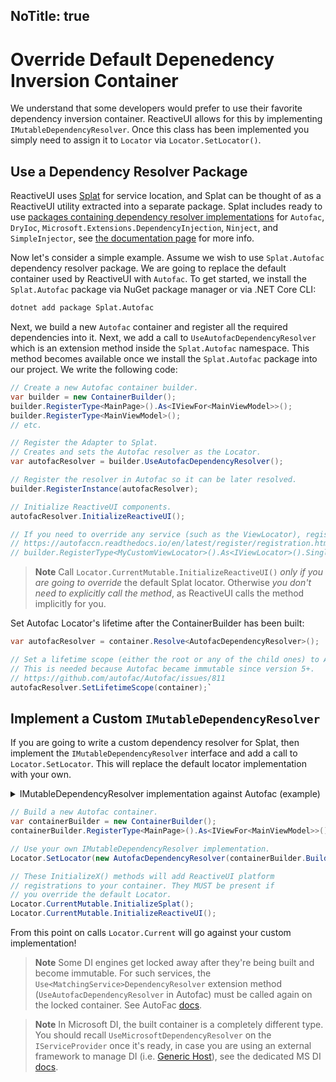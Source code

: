 NoTitle: true
---
# Override Default Depenedency Inversion Container

We understand that some developers would prefer to use their favorite dependency inversion container. ReactiveUI allows for this by implementing `IMutableDependencyResolver`. Once this class has been implemented you simply need to assign it to `Locator` via `Locator.SetLocator()`. 

## Use a Dependency Resolver Package

ReactiveUI uses [Splat](https://github.com/reactiveui/splat) for service location, and Splat can be thought of as a ReactiveUI utility extracted into a separate package. Splat includes ready to use [packages containing dependency resolver implementations](https://github.com/reactiveui/splat#dependency-resolver-packages) for `Autofac`, `DryIoc`, `Microsoft.Extensions.DependencyInjection`, `Ninject`, and `SimpleInjector`, see [the documentation page](https://github.com/reactiveui/splat#dependency-resolver-packages) for more info.

Now let's consider a simple example. Assume we wish to use `Splat.Autofac` dependency resolver package. We are going to replace the default container used by ReactiveUI with `Autofac`. To get started, we install the `Splat.Autofac` package via NuGet package manager or via .NET Core CLI:

```sh
dotnet add package Splat.Autofac
```

Next, we build a new `Autofac` container and register all the required dependencies into it. Next, we add a call to `UseAutofacDependencyResolver` which is an extension method inside the `Splat.Autofac` namespace. This method becomes available once we install the `Splat.Autofac` package into our project. We write the following code:

```cs
// Create a new Autofac container builder.
var builder = new ContainerBuilder();
builder.RegisterType<MainPage>().As<IViewFor<MainViewModel>>();
builder.RegisterType<MainViewModel>();
// etc.

// Register the Adapter to Splat.
// Creates and sets the Autofac resolver as the Locator.
var autofacResolver = builder.UseAutofacDependencyResolver();

// Register the resolver in Autofac so it can be later resolved.
builder.RegisterInstance(autofacResolver);

// Initialize ReactiveUI components.
autofacResolver.InitializeReactiveUI();

// If you need to override any service (such as the ViewLocator), register it after InitializeReactiveUI.
// https://autofaccn.readthedocs.io/en/latest/register/registration.html#default-registrations
// builder.RegisterType<MyCustomViewLocator>().As<IViewLocator>().SingleInstance();
```

> **Note** Call `Locator.CurrentMutable.InitializeReactiveUI()` *only if you are going to override* the default Splat locator. Otherwise *you don't need to explicitly call the method*, as ReactiveUI calls the method implicitly for you.

Set Autofac Locator's lifetime after the ContainerBuilder has been built:

```cs
var autofacResolver = container.Resolve<AutofacDependencyResolver>();

// Set a lifetime scope (either the root or any of the child ones) to Autofac resolver.
// This is needed because Autofac became immutable since version 5+.
// https://github.com/autofac/Autofac/issues/811
autofacResolver.SetLifetimeScope(container);`
```

## Implement a Custom `IMutableDependencyResolver`

If you are going to write a custom dependency resolver for Splat, then implement the `IMutableDependencyResolver` interface and add a call to `Locator.SetLocator`. This will replace the default locator implementation with your own.

<details><summary>IMutableDependencyResolver implementation against Autofac (example)</summary>

```csharp
public class AutofacDependencyResolver : IMutableDependencyResolver
{
    private readonly IContainer _container;

    public AutofacDependencyResolver(IContainer container)
    {
        _container = container;
    }

    public object GetService(Type serviceType, string contract = null)
    {
        try
        {
            return string.IsNullOrEmpty(contract)
                ? _container.Resolve(serviceType)
                : _container.ResolveNamed(contract, serviceType);
        }
        catch (DependencyResolutionException)
        {
            return null;
        }
    }

    public IEnumerable<object> GetServices(Type serviceType, string contract = null)
    {
        try
        {
            var enumerableType = typeof(IEnumerable<>).MakeGenericType(serviceType);
            object instance = string.IsNullOrEmpty(contract)
                ? _container.Resolve(enumerableType)
                : _container.ResolveNamed(contract, enumerableType);
            return ((IEnumerable)instance).Cast<object>();
        }
        catch (DependencyResolutionException)
        {
            return null;
        }
    }

    public void Register(Func<object> factory, Type serviceType, string contract = null)
    {
        var builder = new ContainerBuilder();
        if (string.IsNullOrEmpty(contract))
        {
            builder.Register(x => factory()).As(serviceType).AsImplementedInterfaces();
        }
        else
        {
            builder.Register(x => factory()).Named(contract, serviceType).AsImplementedInterfaces();
        }

        builder.Update(_container);
    }

    public IDisposable ServiceRegistrationCallback(Type serviceType, string contract, Action<IDisposable> callback)
    {
        // this method is not used by RxUI
        throw new NotImplementedException();
    }

    public void Dispose()
    {
        _container.Dispose();
    }
}
```
</details>

```csharp
// Build a new Autofac container.
var containerBuilder = new ContainerBuilder();
containerBuilder.RegisterType<MainPage>().As<IViewFor<MainViewModel>>();

// Use your own IMutableDependencyResolver implementation.
Locator.SetLocator(new AutofacDependencyResolver(containerBuilder.Build()));

// These InitializeX() methods will add ReactiveUI platform 
// registrations to your container. They MUST be present if
// you override the default Locator.
Locator.CurrentMutable.InitializeSplat();
Locator.CurrentMutable.InitializeReactiveUI();
``` 

From this point on calls `Locator.Current` will go against your custom implementation!

> **Note** Some DI engines get locked away after they're being built and become immutable. For such services, the `Use<MatchingService>DependencyResolver` extension method (`UseAutofacDependencyResolver` in Autofac) must be called again on the locked container. See AutoFac [docs](https://github.com/reactiveui/splat/tree/main/src/Splat.Autofac).

> **Note** In Microsoft DI, the built container is a completely different type. You should recall `UseMicrosoftDependencyResolver` on the `IServiceProvider` once it's ready, in case you are using an external framework to manage DI (i.e. [Generic Host](https://docs.microsoft.com/en-us/aspnet/core/fundamentals/host/generic-host?view=aspnetcore-2.2#configureservices)), see the dedicated MS DI [docs](https://github.com/reactiveui/splat/tree/main/src/Splat.Microsoft.Extensions.DependencyInjection).

